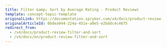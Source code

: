 ```yaml
---
title: Filter &amp; Sort by Average Rating - Product Reviews
template: concept-topic-template
originalLink: https://documentation.spryker.com/v4/docs/product-review-filter-and-sort
originalArticleId: 0bdea944-224a-451e-a0e5-e2bddc4c4675
redirect_from:
  - /v4/docs/product-review-filter-and-sort
  - /v4/docs/en/product-review-filter-and-sort
---
```



